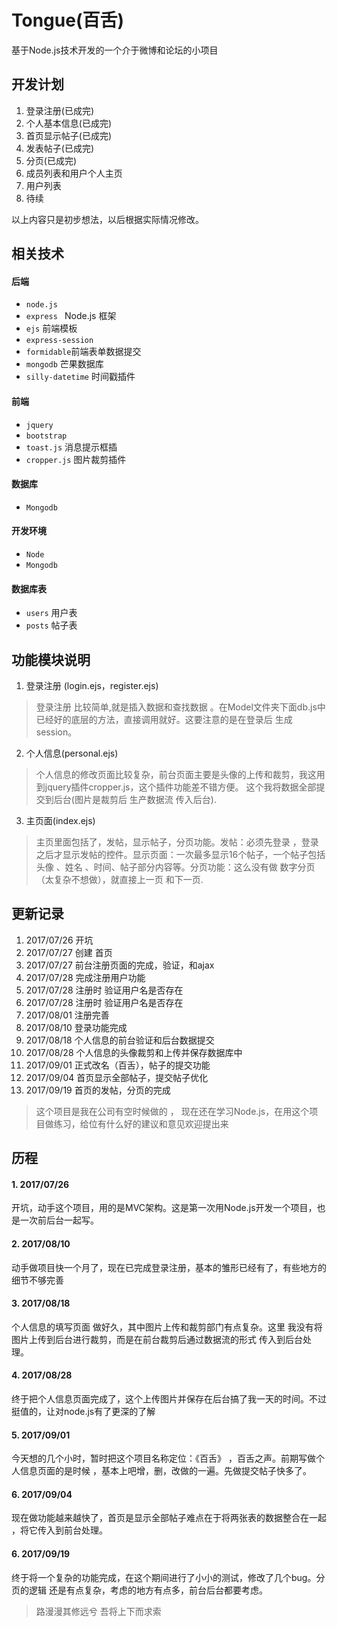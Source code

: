 # Tongue(百舌)
基于Node.js技术开发的一个介于微博和论坛的小项目


## 开发计划
1. 登录注册(已成完)
2. 个人基本信息(已成完)
3. 首页显示帖子(已成完)
4. 发表帖子(已成完)
5. 分页(已成完)
6. 成员列表和用户个人主页
7. 用户列表
8. 待续


以上内容只是初步想法，以后根据实际情况修改。


## 相关技术
#### 后端
* `node.js` 
* `express ` Node.js 框架
* `ejs` 前端模板
* `express-session`
* `formidable`前端表单数据提交
* `mongodb` 芒果数据库
* `silly-datetime` 时间戳插件

#### 前端
* `jquery`
* `bootstrap`
* `toast.js` 消息提示框插
* `cropper.js` 图片裁剪插件


#### 数据库
* `Mongodb`


#### 开发环境
* `Node`
* `Mongodb`

#### 数据库表
* `users` 用户表
* `posts` 帖子表


## 功能模块说明
1. 登录注册 (login.ejs，register.ejs)
>登录注册  比较简单,就是插入数据和查找数据 。在Model文件夹下面db.js中已经好的底层的方法，直接调用就好。这要注意的是在登录后
生成session。

2. 个人信息(personal.ejs)
>个人信息的修改页面比较复杂，前台页面主要是头像的上传和裁剪，我这用到jquery插件cropper.js，这个插件功能差不错方便。
这个我将数据全部提交到后台(图片是裁剪后 生产数据流 传入后台).

3. 主页面(index.ejs)
>主页里面包括了，发帖，显示帖子，分页功能。发帖：必须先登录 ，登录之后才显示发帖的控件。显示页面：一次最多显示16个帖子，一个帖子包括头像 、姓名
、时间、帖子部分内容等。分页功能：这么没有做 数字分页（太复杂不想做），就直接上一页 和下一页.


## 更新记录
1. 2017/07/26 开坑
2. 2017/07/27 创建 首页
3. 2017/07/27 前台注册页面的完成，验证，和ajax
4. 2017/07/28 完成注册用户功能
5. 2017/07/28 注册时 验证用户名是否存在
6. 2017/07/28 注册时 验证用户名是否存在
7. 2017/08/01 注册完善
8. 2017/08/10 登录功能完成
9. 2017/08/18 个人信息的前台验证和后台数据提交
10. 2017/08/28 个人信息的头像裁剪和上传并保存数据库中
11. 2017/09/01 正式改名（百舌），帖子的提交功能
12. 2017/09/04 首页显示全部帖子，提交帖子优化
13. 2017/09/19 首页的发帖，分页的完成

> 这个项目是我在公司有空时候做的 ， 现在还在学习Node.js，在用这个项目做练习，给位有什么好的建议和意见欢迎提出来


## 历程
#### 1. 2017/07/26
开坑，动手这个项目，用的是MVC架构。这是第一次用Node.js开发一个项目，也是一次前后台一起写。


#### 2. 2017/08/10
动手做项目快一个月了，现在已完成登录注册，基本的雏形已经有了，有些地方的细节不够完善

#### 3. 2017/08/18
个人信息的填写页面 做好久，其中图片上传和裁剪部门有点复杂。这里 我没有将图片上传到后台进行裁剪，而是在前台裁剪后通过数据流的形式
传入到后台处理。

#### 4. 2017/08/28
终于把个人信息页面完成了，这个上传图片并保存在后台搞了我一天的时间。不过挺值的，让对node.js有了更深的了解

#### 5. 2017/09/01
今天想的几个小时，暂时把这个项目名称定位：《百舌》 ，百舌之声。前期写做个人信息页面的是时候 ，基本上吧增，删，改做的一遍。先做提交帖子快多了。

#### 6. 2017/09/04
现在做功能越来越快了，首页是显示全部帖子难点在于将两张表的数据整合在一起 ，将它传入到前台处理。

#### 6. 2017/09/19
终于将一个复杂的功能完成，在这个期间进行了小小的测试，修改了几个bug。分页的逻辑 还是有点复杂，考虑的地方有点多，前台后台都要考虑。




> 路漫漫其修远兮 吾将上下而求索
